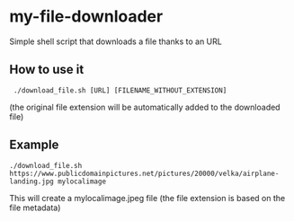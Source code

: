 # my-file-downloader
Simple shell script that downloads a file thanks to an URL

## How to use it
``` ./download_file.sh [URL] [FILENAME_WITHOUT_EXTENSION]```

(the original file extension will be automatically added to the downloaded file)

## Example
```./download_file.sh https://www.publicdomainpictures.net/pictures/20000/velka/airplane-landing.jpg mylocalimage```

This will create a mylocalimage.jpeg file (the file extension is based on the file metadata)
